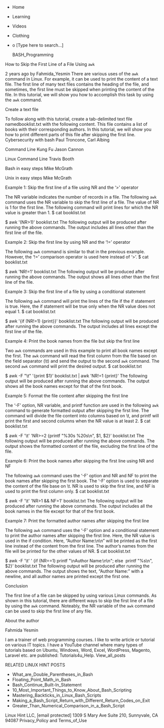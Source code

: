 





















































* Home
* Learning
* Videos
* Clothing
*
  o [Type here to search...]


   BASH_Programming


How to Skip the First Line of a File Using `awk`

2 years ago
by Fahmida_Yesmin
There are various uses of the `awk` command in Linux. For example, it can be
used to print the content of a text file. The first line of many text files
contains the heading of the file, and sometimes, the first line must be skipped
when printing the content of the file. In this tutorial, we will show you how
to accomplish this task by using the `awk` command.

Create a text file

To follow along with this tutorial, create a tab-delimited text file
namedbooklist.txt with the following content. This file contains a list of
books with their corresponding authors. In this tutorial, we will show you how
to print different parts of this file after skipping the first line.
Cybersecurity with bash Paul Troncone, Carl Albing

Command Line Kung Fu Jason Cannon

Linux Command Line Travis Booth

Bash in easy steps Mike McGrath

Unix in easy steps Mike McGrath

Example 1: Skip the first line of a file using NR and the ‘>’ operator

The NR variable indicates the number of records in a file. The following `awk`
command uses the NR variable to skip the first line of a file. The value of NR
is 1 for the first line. The following command will print lines for which the
NR value is greater than 1.
$ cat booklist.txt

$ awk '(NR>1)' booklist.txt
The following output will be produced after running the above commands. The
output includes all lines other than the first line of the file.

Example 2: Skip the first line by using NR and the ‘!=’ operator

The following `awk` command is similar to that in the previous example.
However, the ‘!=’ comparison operator is used here instead of ‘>’.
$ cat booklist.txt

$ awk 'NR!=1' booklist.txt
The following output will be produced after running the above commands. The
output shows all lines other than the first line of the file.

Example 3: Skip the first line of a file by using a conditional statement

The following `awk` command will print the lines of the file if the if
statement is true. Here, the if statement will be true only when the NR value
does not equal 1.
$ cat booklist.txt

$ awk '{if (NR!=1) {print}}' booklist.txt
The following output will be produced after running the above commands. The
output includes all lines except the first line of the file.

Example 4: Print the book names from the file but skip the first line

Two `awk` commands are used in this example to print all book names except the
first. The `awk` command will read the first column from the file based on the
field separator (\t) and send the output to the second `awk` command. The
second `awk` command will print the desired output.
$ cat booklist.txt

$ awk -F "\t" '{print $1}' booklist.txt | awk 'NR!=1 {print}'
The following output will be produced after running the above commands. The
output shows all the book names except for that of the first book.

Example 5: Format the file content after skipping the first line

The ‘-F’ option, NR variable, and printf function are used in the following
`awk` command to generate formatted output after skipping the first line. The
command will divide the file content into columns based on \t, and printf will
print the first and second columns when the NR value is at least 2.
$ cat booklist.txt

$ awk -F '\t' 'NR>=2 {printf "%30s %20s\n", $1, $2}' booklist.txt
The following output will be produced after running the above commands. The
output shows the formatted content of the file, excluding the first line of the
file.

Example 6: Print the book names after skipping the first line using NR and NF

The following `awk` command uses the ‘-F’ option and NR and NF to print the
book names after skipping the first book. The ‘-F’ option is used to separate
the content of the file base on \t. NR is used to skip the first line, and NF
is used to print the first column only.
$ cat booklist.txt

$ awk -F '\t' 'NR>1 && NF=1' booklist.txt
The following output will be produced after running the above commands. The
output includes all the book names in the file except for that of the first
book.

Example 7: Print the formatted author names after skipping the first line

The following `awk` command uses the ‘-F’ option and a conditional statement to
print the author names after skipping the first line. Here, the NR value is
used in the if condition. Here, “Author Name:\n\n” will be printed as the first
line instead of the content from the first line. The author’s names from the
file will be printed for the other values of NR.
$ cat booklist.txt

$ awk -F '\t' ' {if (NR==1) printf "\nAuthor Name:\n\n"; else  printf "%s\n",
$2}' booklist.txt
The following output will be produced after running the above commands. The
output shows the text, “Author Name:” with a newline, and all author names are
printed except the first one.

Conclusion

The first line of a file can be skipped by using various Linux commands. As
shown in this tutorial, there are different ways to skip the first line of a
file by using the `awk` command. Noteably, the NR variable of the `awk` command
can be used to skip the first line of any file.


About the author


Fahmida Yesmin

I am a trainer of web programming courses. I like to write article or tutorial
on various IT topics. I have a YouTube channel where many types of tutorials
based on Ubuntu, Windows, Word, Excel, WordPress, Magento, Laravel etc. are
published: Tutorials4u_Help.
View_all_posts

RELATED LINUX HINT POSTS


* What_are_Double_Parentheses_in_Bash
* Floating_Point_Math_in_Bash
* Bash_Continue_Built-In_Statement
* 10_Most_Important_Things_to_Know_About_Bash_Scripting
* Mastering_Backticks_in_Linux_Bash_Scripts
* Making_a_Bash_Script_Return_with_Different_Return_Codes_on_Exit
* Greater_Than_Numerical_Comparison_in_a_Bash_Script

Linux Hint LLC, [email protected]
1309 S Mary Ave Suite 210, Sunnyvale, CA 94087
 Privacy_Policy and Terms_of_Use
